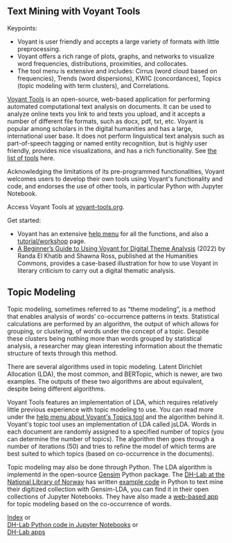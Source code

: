 ## Text Mining with Voyant Tools

Keypoints:
- Voyant is user friendly and accepts a large variety of formats with little preprocessing.
- Voyant offers a rich range of plots, graphs, and networks to visualize word frequencies, distributions, proximities, and collocates.
- The tool menu is extensive and includes: Cirrus (word cloud based on frequencies), Trends (word dispersions), KWIC (concordances), Topics (topic modeling with term clusters), and Correlations.

[Voyant Tools](https://voyant-tools.org/) is an open-source, web-based application for performing automated computational text analysis on documents. It can be used to analyze online texts you link to and texts you upload, and it accepts a number of different file formats, such as docx, pdf, txt, etc. Voyant is popular among scholars in the digital humanities and has a large, international user base. It does not perform linguistical text analysis such as part-of-speech tagging or named entity recognition, but is highly user friendly, provides nice visualizations, and has a rich functionality. See [the list of tools](https://voyant-tools.org/docs/#!/guide/tools) here.

Acknowledging the limitations of its pre-programmed functionalities, Voyant welcomes users to develop their own tools using Voyant's functionality and code, and endorses the use of other tools, in particular Python with Jupyter Notebook.

Access Voyant Tools at [voyant-tools.org](https://voyant-tools.org/).

Get started:
- Voyant has an extensive [help menu](https://voyant-tools.org/docs/#!/guide/start) for all the functions, and also a [tutorial/workshop](https://voyant-tools.org/docs/#!/guide/tutorial) page. 
- [A Beginner’s Guide to Using Voyant for Digital Theme Analysis](https://hcommons.org/deposits/item/hc:49487/) (2022) by Randa El Khatib and Shawna Ross, published at the Humanities Commons, provides a case-based illustration for how to use Voyant in literary criticism to carry out a digital thematic analysis.

## Topic Modeling 

Topic modeling, sometimes referred to as “theme modeling”, is a method that enables analysis of words’ co-occurrence patterns in texts. Statistical calculations are performed by an algorithm, the output of which allows for grouping, or clustering, of words under the concept of a topic. Despite these clusters being nothing more than words grouped by statistical analysis, a researcher may glean interesting information about the thematic structure of texts through this method.

There are several algorithms used in topic modeling. Latent Dirichlet Allocation (LDA), the most common, and BERTopic, which is newer, are two examples. The outputs of these two algorithms are about equivalent, despite being different algorithms.

Voyant Tools features an implementation of LDA, which requires relatively little previous experience with topic modeling to use. You can read more under the [help menu about Voyant's Topics tool](https://voyant-tools.org/docs/#!/guide/topics) and the algorithm behind it. Voyant's topic tool uses an implementation of LDA called jsLDA. Words in each document are randomly assigned to a specified number of topics (you can determine the number of topics). The algorithm then goes through a number of iterations (50) and tries to refine the model of which terms are best suited to which topics (based on co-occurrence in the documents).

Topic modeling may also be done through Python. The LDA algorithm is implementd in the open-source [Gensim](https://radimrehurek.com/gensim/) Python package. The [DH-Lab at the National Library of Norway](https://www.nb.no/dh-lab/) has written [example code](https://nationallibraryofnorway.github.io/digital_tekstanalyse/cookbook/4.1.topic_modeling_with_LDA.html#) in Python to text mine their digitized collection with Gensim-LDA, you can find it in their open collections of Jupyter Notebooks. They have also made a [web-based app](https://dh.nb.no/apps/temaer/) for topic modeling based on the co-occurrence of words. 

[Index](https://ang-uio.github.io/Textmining/) or  
[DH-Lab Python code in Jupyter Notebooks](https://www.nb.no/dh-lab/digital-tekstanalyse/) or  
[DH-Lab apps](https://www.nb.no/dh-lab/apper/)
